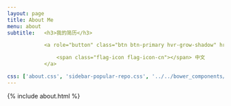 ```yaml
---
layout: page
title: About Me
menu: about
subtitle:   <h3>我的简历</h3>

            <a role="button" class="btn btn-primary hvr-grow-shadow" href="#" target="_blanks">

                <span class="flag-icon flag-icon-cn"></span> 中文
            </a>

css: ['about.css', 'sidebar-popular-repo.css', '../../bower_components/flag-icon-css/css/flag-icon.min.css']
---
```


{% include about.html %}

